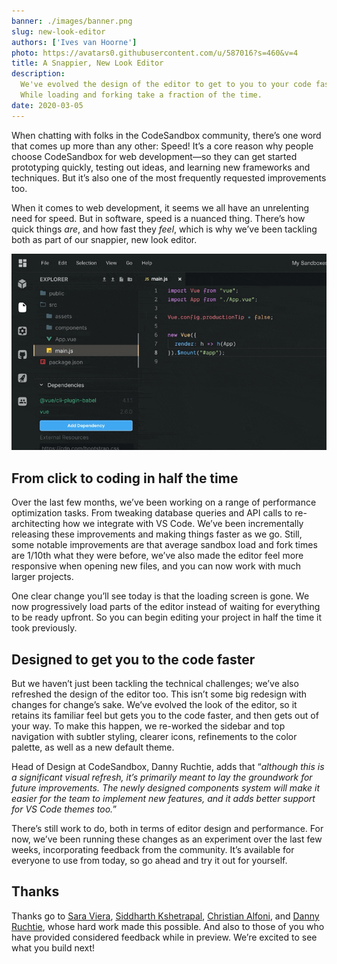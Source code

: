 ```yaml
---
banner: ./images/banner.png
slug: new-look-editor
authors: ['Ives van Hoorne']
photo: https://avatars0.githubusercontent.com/u/587016?s=460&v=4
title: A Snappier, New Look Editor
description:
  We've evolved the design of the editor to get to you to your code faster.
  While loading and forking take a fraction of the time.
date: 2020-03-05
---
```


When chatting with folks in the CodeSandbox community, there’s one word that
comes up more than any other: Speed! It’s a core reason why people choose
CodeSandbox for web development—so they can get started prototyping quickly,
testing out ideas, and learning new frameworks and techniques. But it’s also one
of the most frequently requested improvements too.

When it comes to web development, it seems we all have an unrelenting need for
speed. But in software, speed is a nuanced thing. There’s how quick things
_are_, and how fast they _feel_, which is why we’ve been tackling both as part
of our snappier, new look editor.

![Design changes](./images/0.gif)

## From click to coding in half the time

Over the last few months, we’ve been working on a range of performance
optimization tasks. From tweaking database queries and API calls to
re-architecting how we integrate with VS Code. We’ve been incrementally
releasing these improvements and making things faster as we go. Still, some
notable improvements are that average sandbox load and fork times are 1/10th
what they were before, we’ve also made the editor feel more responsive when
opening new files, and you can now work with much larger projects.

One clear change you’ll see today is that the loading screen is gone. We now
progressively load parts of the editor instead of waiting for everything to be
ready upfront. So you can begin editing your project in half the time it took
previously.

## Designed to get you to the code faster

But we haven’t just been tackling the technical challenges; we’ve also refreshed
the design of the editor too. This isn’t some big redesign with changes for
change’s sake. We’ve evolved the look of the editor, so it retains its familiar
feel but gets you to the code faster, and then gets out of your way. To make
this happen, we re-worked the sidebar and top navigation with subtler styling,
clearer icons, refinements to the color palette, as well as a new default theme.

Head of Design at CodeSandbox, Danny Ruchtie, adds that “_although this is a
significant visual refresh, it’s primarily meant to lay the groundwork for
future improvements. The newly designed components system will make it easier
for the team to implement new features, and it adds better support for VS Code
themes too._”

There’s still work to do, both in terms of editor design and performance. For
now, we’ve been running these changes as an experiment over the last few weeks,
incorporating feedback from the community. It’s available for everyone to use
from today, so go ahead and try it out for yourself.

## Thanks

Thanks go to [Sara Viera](https://twitter.com/NikkitaFTW),
[Siddharth Kshetrapal](https://twitter.com/siddharthkp),
[Christian Alfoni](https://twitter.com/christianalfoni), and
[Danny Ruchtie](https://twitter.com/druchtie), whose hard work made this
possible. And also to those of you who have provided considered feedback while
in preview. We’re excited to see what you build next!
